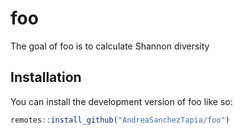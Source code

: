
<!-- README.md is generated from README.Rmd. Please edit that file -->

# foo

<!-- badges: start -->
<!-- badges: end -->

The goal of foo is to calculate Shannon diversity

## Installation

You can install the development version of foo like so:

``` r
remotes::install_github("AndreaSanchezTapia/foo")
```
